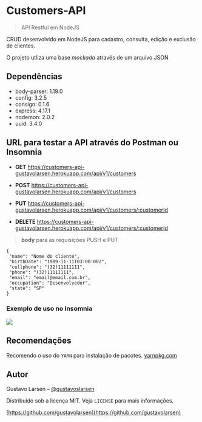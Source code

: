 # Customers-API
> API Restful em NodeJS

CRUD desenvolvido em NodeJS para cadastro, consulta, edição e exclusão de clientes.

O projeto utliza uma base _mockada_ através de um arquivo JSON

## Dependências
* body-parser: 1.19.0
* config: 3.2.5
* consign: 0.1.6
* express: 4.17.1
* nodemon: 2.0.2
* uuid: 3.4.0

## URL para testar a API através do Postman ou Insomnia 

* **GET** https://customers-api-gustavolarsen.herokuapp.com/api/v1/customers

* **POST** https://customers-api-gustavolarsen.herokuapp.com/api/v1/customers

* **PUT** https://customers-api-gustavolarsen.herokuapp.com/api/v1/customers/:customerId

* **DELETE** https://customers-api-gustavolarsen.herokuapp.com/api/v1/customers/:customerId

> **body** para as requisições PUSH e PUT

```
{
 "name": "Nome do cliente",
 "birthDate": "1989-11-11T03:00:00Z",
 "cellphone": "(32)11111111",
 "phone": "(32)11111111",
 "email": "email@email.com.br",
 "occupation": "Desenvolvedor",
 "state": "SP"
}
```
### Exemplo de uso no Insomnia
<img src="https://i.imgur.com/cGY5eaO.png">

## Recomendações
Recomendo o uso do `YARN` para instalação de pacotes. [yarnpkg.com](https://yarnpkg.com)

## Autor
Gustavo Larsen – [@gustavoslarsen](https://twitter.com/gustavoslarsen)

Distribuído sob a licença MIT. Veja `LICENSE` para mais informações.

[https://github.com/gustavolarsen](https://github.com/gustavolarsen)
